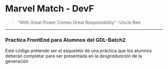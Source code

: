 # Marvel Match - DevF
> "With Great Power Comes Great Responsibility"  -Uncle Ben 

----
### Practica FrontEnd para Alumnos del GDL-Batch2


Este código pretende ser el esqueleto de una práctica que los alumnos deberán completar para ser presentada en la *desgraduación* de la generación
